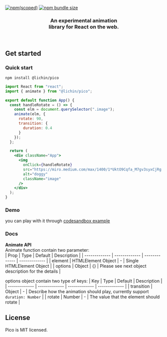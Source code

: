 [![npm(scoped)](https://img.shields.io/npm/v/@lichin/pico.svg)](https://github.com/lichin-lin/pico)
[![npm bundle size](https://img.shields.io/bundlephobia/min/@lichin/pico.svg)](https://github.com/lichin-lin/pico)

<h3 align="center">
  An experimental animation<br>library for React on the web.
</h3>
<br>

## Get started

### Quick start

```
npm install @lichin/pico
```

```jsx
import React from "react";
import { animate } from "@lichin/pico";

export default function App() {
  const handleRotate = () => {
    const elm = document.querySelector(".image");
    animate(elm, {
      rotate: 90,
      transition: {
        duration: 0.4
      }
    });
  };

  return (
    <div className="App">
      <img
        onClick={handleRotate}
        src="https://miro.medium.com/max/1400/1*UktO9Cqfa_M7gv3syxCjRg.jpeg"
        alt="doggy"
        className="image"
      />
    </div>
  );
}
```
### Demo
you can play with it through [codesandbox example](https://codesandbox.io/s/pico-sspzc?file=/src/App.js)
### Docs
**Animate API**
<br />
Animate function contain two parameter:
<br />
| Prop | Type | Default | Description |
| ------------- | ------------- | ------------- | ------------- |
| element | HTMLElement Object | -             | Single HTMLElement Object |
| options | Object       | {}             | Please see next object description for the details |

options object contain two type of keys:
| Key | Type | Default | Description |
| ------------- | ------------- | ------------- | ------------- |
| transition | Object | -             | Describe how the animation should play, currently support `duration: Number` |
| rotate | Number       | -             | The value that the element should rotate |

## License

Pico is MIT licensed.

<style>
table th:first-of-type {
    width: 15%;
}
table th:nth-of-type(2) {
    width: 20%;
}
table th:nth-of-type(3) {
    width: 15%;
}
table th:nth-of-type(4) {
    width: 50%;
}
</style>